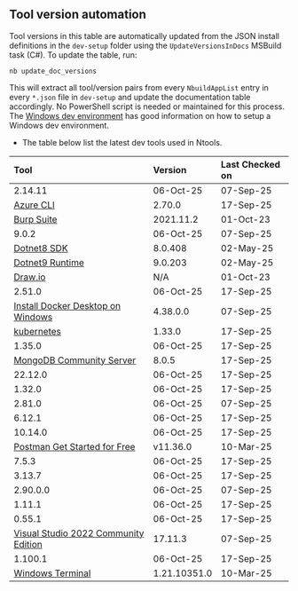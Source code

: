 ## Tool version automation

Tool versions in this table are automatically updated from the JSON install definitions in the `dev-setup` folder using the `UpdateVersionsInDocs` MSBuild task (C#). To update the table, run:

```
nb update_doc_versions
```

This will extract all tool/version pairs from every `NbuildAppList` entry in every `*.json` file in `dev-setup` and update the documentation table accordingly. No PowerShell script is needed or maintained for this process.
The [Windows dev environment](https://learn.microsoft.com/en-us/windows/dev-environment/) has good information on how to setup a Windows dev environment.

- The table below list the latest dev tools used in Ntools.

| Tool                                                                                                       | Version     | Last Checked on |
| :--------------------------------------------------------------------------------------------------------- | :---------- | :-------------- |
| 2.14.11 | 06-Oct-25 | 07-Sep-25      |
| [Azure CLI](https://learn.microsoft.com/en-us/cli/azure/install-azure-cli-windows?pivots=msi)             | 2.70.0     | 17-Sep-25      |
| [Burp Suite](https://portswigger.net/burp/communitydownload)                                              | 2021.11.2   | 01-Oct-23       |
| 9.0.2 | 06-Oct-25 | 07-Sep-25      |
| [Dotnet8 SDK](https://dotnet.microsoft.com/en-us/download/dotnet)                                         | 8.0.408     | 02-May-25       |
| [Dotnet9 Runtime](https://dotnet.microsoft.com/en-us/download/dotnet)                                     | 9.0.203     | 02-May-25       |
| [Draw.io](https://app.diagrams.net/)                                                                      | N/A         | 01-Oct-23       |
| 2.51.0 | 06-Oct-25 | 17-Sep-25      |
| [Install Docker Desktop on Windows](https://docs.docker.com/docker-for-windows/install/)                  | 4.38.0.0   | 07-Sep-25      |
| [kubernetes](https://github.com/kubernetes/kubernetes/releases)                                           | 1.33.0     | 17-Sep-25      |
| 1.35.0 | 06-Oct-25 | 17-Sep-25      |
| [MongoDB Community Server](https://www.mongodb.com/try/download/community)                                | 8.0.5      | 17-Sep-25      |
| 22.12.0 | 06-Oct-25 | 17-Sep-25      |
| 1.32.0 | 06-Oct-25 | 17-Sep-25      |
| 2.81.0 | 06-Oct-25 | 07-Sep-25      |
| 6.12.1 | 06-Oct-25 | 17-Sep-25      |
| 10.14.0 | 06-Oct-25 | 17-Sep-25      |
| [Postman Get Started for Free](https://www.postman.com/downloads/)                                        | v11.36.0    | 10-Mar-25       |
| 7.5.3 | 06-Oct-25 | 17-Sep-25      |
| 3.13.7 | 06-Oct-25 | 17-Sep-25      |
| 2.90.0.0 | 06-Oct-25 | 07-Sep-25      |
| 1.11.1 | 06-Oct-25 | 17-Sep-25      |
| 0.55.1 | 06-Oct-25 | 17-Sep-25      |
| [Visual Studio 2022 Community Edition](https://visualstudio.microsoft.com/vs/community/)                  | 17.11.3    | 07-Sep-25      |
| 1.100.1 | 06-Oct-25 | 17-Sep-25      |
| [Windows Terminal](https://www.microsoft.com/en-us/p/windows-terminal/9n0dx20hk701)                       | 1.21.10351.0| 10-Mar-25       |
